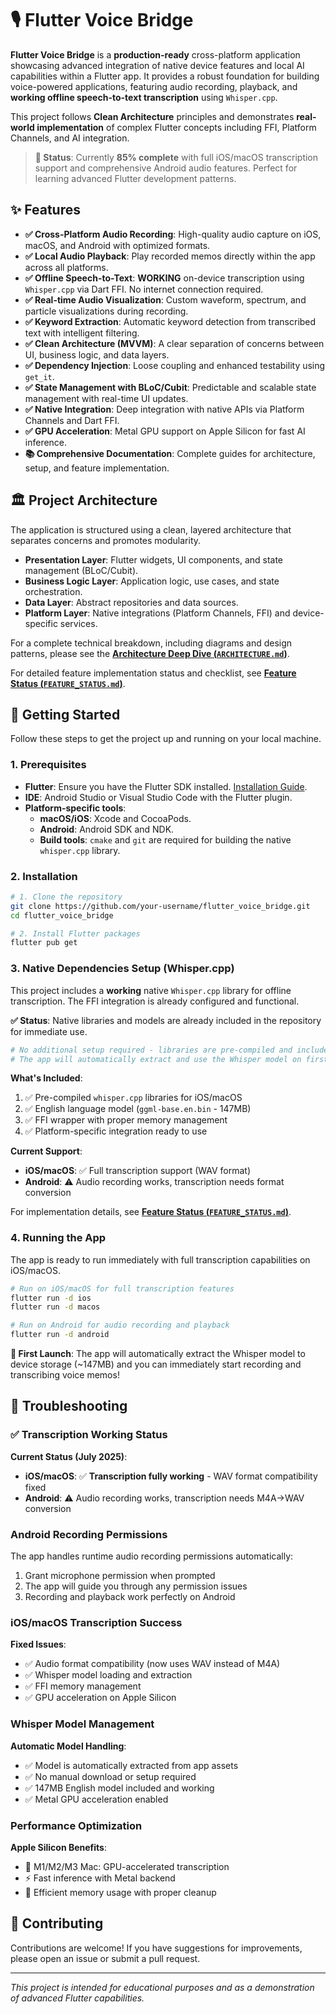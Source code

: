 # 🎙️ Flutter Voice Bridge

**Flutter Voice Bridge** is a **production-ready** cross-platform application showcasing advanced integration of native device features and local AI capabilities within a Flutter app. It provides a robust foundation for building voice-powered applications, featuring audio recording, playback, and **working offline speech-to-text transcription** using `Whisper.cpp`.

This project follows **Clean Architecture** principles and demonstrates **real-world implementation** of complex Flutter concepts including FFI, Platform Channels, and AI integration.

> **🎯 Status**: Currently **85% complete** with full iOS/macOS transcription support and comprehensive Android audio features. Perfect for learning advanced Flutter development patterns.

## ✨ Features

- **✅ Cross-Platform Audio Recording**: High-quality audio capture on iOS, macOS, and Android with optimized formats.
- **✅ Local Audio Playback**: Play recorded memos directly within the app across all platforms.
- **✅ Offline Speech-to-Text**: **WORKING** on-device transcription using `Whisper.cpp` via Dart FFI. No internet connection required.
- **✅ Real-time Audio Visualization**: Custom waveform, spectrum, and particle visualizations during recording.
- **✅ Keyword Extraction**: Automatic keyword detection from transcribed text with intelligent filtering.
- **✅ Clean Architecture (MVVM)**: A clear separation of concerns between UI, business logic, and data layers.
- **✅ Dependency Injection**: Loose coupling and enhanced testability using `get_it`.
- **✅ State Management with BLoC/Cubit**: Predictable and scalable state management with real-time UI updates.
- **✅ Native Integration**: Deep integration with native APIs via Platform Channels and Dart FFI.
- **✅ GPU Acceleration**: Metal GPU support on Apple Silicon for fast AI inference.
- **📚 Comprehensive Documentation**: Complete guides for architecture, setup, and feature implementation.

## 🏛️ Project Architecture

The application is structured using a clean, layered architecture that separates concerns and promotes modularity.

- **Presentation Layer**: Flutter widgets, UI components, and state management (BLoC/Cubit).
- **Business Logic Layer**: Application logic, use cases, and state orchestration.
- **Data Layer**: Abstract repositories and data sources.
- **Platform Layer**: Native integrations (Platform Channels, FFI) and device-specific services.

For a complete technical breakdown, including diagrams and design patterns, please see the [**Architecture Deep Dive (`ARCHITECTURE.md`)**](./ARCHITECTURE.md).

For detailed feature implementation status and checklist, see [**Feature Status (`FEATURE_STATUS.md`)**](./FEATURE_STATUS.md).

## 🚀 Getting Started

Follow these steps to get the project up and running on your local machine.

### 1. Prerequisites

- **Flutter**: Ensure you have the Flutter SDK installed. [Installation Guide](https://flutter.dev/docs/get-started/install).
- **IDE**: Android Studio or Visual Studio Code with the Flutter plugin.
- **Platform-specific tools**:
  - **macOS/iOS**: Xcode and CocoaPods.
  - **Android**: Android SDK and NDK.
  - **Build tools**: `cmake` and `git` are required for building the native `whisper.cpp` library.

### 2. Installation

```bash
# 1. Clone the repository
git clone https://github.com/your-username/flutter_voice_bridge.git
cd flutter_voice_bridge

# 2. Install Flutter packages
flutter pub get
```

### 3. Native Dependencies Setup (Whisper.cpp)

This project includes a **working** native `Whisper.cpp` library for offline transcription. The FFI integration is already configured and functional.

**✅ Status**: Native libraries and models are already included in the repository for immediate use.

```bash
# No additional setup required - libraries are pre-compiled and included
# The app will automatically extract and use the Whisper model on first run
```

**What's Included**:
1. ✅ Pre-compiled `whisper.cpp` libraries for iOS/macOS 
2. ✅ English language model (`ggml-base.en.bin` - 147MB)
3. ✅ FFI wrapper with proper memory management
4. ✅ Platform-specific integration ready to use

**Current Support**:
- **iOS/macOS**: ✅ Full transcription support (WAV format)
- **Android**: ⚠️ Audio recording works, transcription needs format conversion

For implementation details, see [**Feature Status (`FEATURE_STATUS.md`)**](./FEATURE_STATUS.md).

### 4. Running the App

The app is ready to run immediately with full transcription capabilities on iOS/macOS.

```bash
# Run on iOS/macOS for full transcription features
flutter run -d ios
flutter run -d macos

# Run on Android for audio recording and playback
flutter run -d android
```

**🎉 First Launch**: The app will automatically extract the Whisper model to device storage (~147MB) and you can immediately start recording and transcribing voice memos!

## 🔧 Troubleshooting

### ✅ Transcription Working Status

**Current Status (July 2025)**:
- **iOS/macOS**: ✅ **Transcription fully working** - WAV format compatibility fixed
- **Android**: ⚠️ Audio recording works, transcription needs M4A→WAV conversion

### Android Recording Permissions

The app handles runtime audio recording permissions automatically:
1. Grant microphone permission when prompted
2. The app will guide you through any permission issues
3. Recording and playback work perfectly on Android

### iOS/macOS Transcription Success

**Fixed Issues**:
- ✅ Audio format compatibility (now uses WAV instead of M4A)
- ✅ Whisper model loading and extraction
- ✅ FFI memory management
- ✅ GPU acceleration on Apple Silicon

### Whisper Model Management

**Automatic Model Handling**:
- ✅ Model is automatically extracted from app assets
- ✅ No manual download or setup required
- ✅ 147MB English model included and working
- ✅ Metal GPU acceleration enabled

### Performance Optimization

**Apple Silicon Benefits**:
- 🚀 M1/M2/M3 Mac: GPU-accelerated transcription
- ⚡ Fast inference with Metal backend
- 💾 Efficient memory usage with proper cleanup

## 🤝 Contributing

Contributions are welcome! If you have suggestions for improvements, please open an issue or submit a pull request.

---

_This project is intended for educational purposes and as a demonstration of advanced Flutter capabilities._

